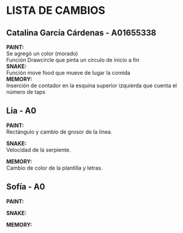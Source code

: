 # LISTA DE CAMBIOS<br>


## Catalina García Cárdenas - A01655338 <br>
<b> PAINT:<br> </b>
Se agregó un color (morado) <br>
Función Drawcircle que pinta un círculo de inicio a fin<br>
<b>SNAKE:<br></b>
Función move food que mueve de lugar la comida<br>
<b>MEMORY:<br></b>
Inserción de contador en la esquina superior izquierda que cuenta el número de taps<br>


## Lia - A0<br>
<b> PAINT:<br> </b>
Rectángulo y cambio de grosor de la línea. <br>

<b>SNAKE:<br></b>
Velocidad de la serpiente. <br>

<b>MEMORY:<br></b>
Cambio de color de la plantilla y letras. <br>



## Sofía - A0<br>
<b> PAINT:<br> </b>

<b>SNAKE:<br></b>

<b>MEMORY:<br></b>

